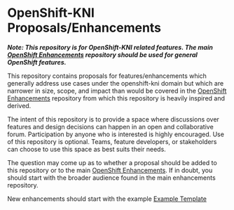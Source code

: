 # OpenShift-KNI Proposals/Enhancements

***Note: This repository is for OpenShift-KNI related features. The
main [OpenShift
Enhancements](https://github.com/openshift/enhancements) repository
should be used for general OpenShift features.***

This repository contains proposals for features/enhancements which
generally address use cases under the openshift-kni domain but which
are narrower in size, scope, and impact than would be covered in the
[OpenShift Enhancements](https://github.com/openshift/enhancements)
repository from which this repository is heavily inspired and derived.

The intent of this repository is to provide a space where discussions
over features and design decisions can happen in an open and
collaborative forum. Participation by anyone who is interested is
highly encouraged. Use of this repository is optional. Teams, feature
developers, or stakeholders can choose to use this space as best suits
their needs.

The question may come up as to whether a proposal should be added to
this repository or to the main [OpenShift
Enhancements](https://github.com/openshift/enhancements). If in doubt,
you should start with the broader audience found in the main
enhancements repository.

New enhancements should start with the example [Example
Template](./guidelines/enhancement_template.md)
